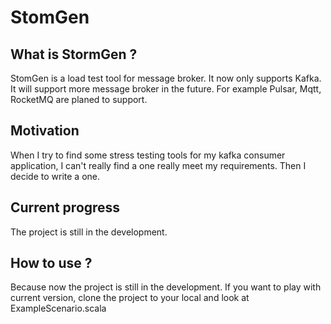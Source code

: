 # StomGen
## What is StormGen ?

StomGen is a load test tool for message broker. It now only supports Kafka. It will support more message broker in the future. For example Pulsar, Mqtt, RocketMQ are planed to support.

## Motivation

When I try to find some stress testing tools for my kafka consumer application, I can't really find a one really meet my requirements.
Then I decide to write a one.

## Current progress

The project is still in the development.

## How to use ?

Because now the project is still in the development.
If you want to play with current version, clone the project to your local and look at ExampleScenario.scala

